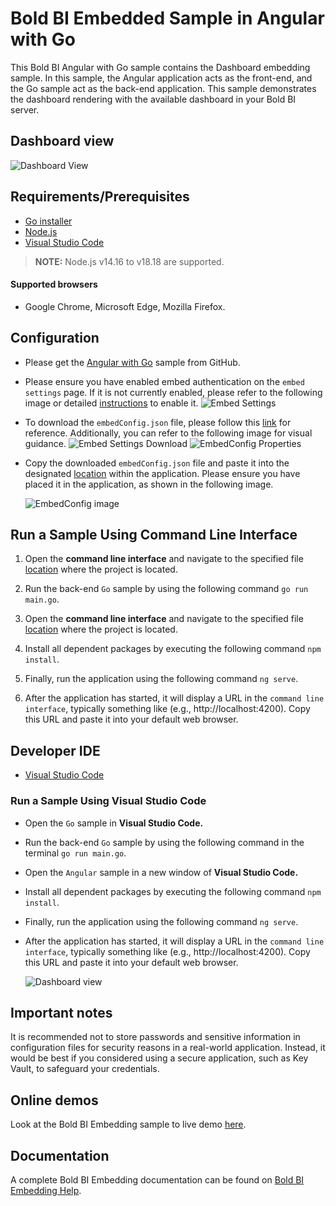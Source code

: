 # Bold BI Embedded Sample in Angular with Go

This Bold BI Angular with Go sample contains the Dashboard embedding sample. In this sample, the Angular application acts as the front-end, and the Go sample act as the back-end application. This sample demonstrates the dashboard rendering with the available dashboard in your Bold BI server.

## Dashboard view

![Dashboard View](https://github.com/boldbi/aspnet-core-sample/assets/91586758/966e2735-e9ee-469a-9781-4e4f23021b04)

 ## Requirements/Prerequisites
 
 * [Go installer](https://go.dev/dl/)
 * [Node.js](https://nodejs.org/en/)
 * [Visual Studio Code](https://code.visualstudio.com/download)
 
 > **NOTE:** Node.js v14.16 to v18.18 are supported.

 #### Supported browsers
  
  * Google Chrome, Microsoft Edge, Mozilla Firefox.

 ## Configuration

  * Please get the [Angular with Go](https://github.com/boldbi/angular-with-go-sample) sample from GitHub.

  * Please ensure you have enabled embed authentication on the `embed settings` page. If it is not currently enabled, please refer to the following image or detailed [instructions](https://help.boldbi.com/site-administration/embed-settings/#get-embed-secret-code) to enable it.
  ![Embed Settings](https://github.com/boldbi/aspnet-core-sample/assets/91586758/b3a81978-9eb4-42b2-92bb-d1e2735ab007)

  * To download the `embedConfig.json` file, please follow this [link](https://help.boldbi.com/site-administration/embed-settings/#get-embed-configuration-file) for reference. Additionally, you can refer to the following image for visual guidance.
    ![Embed Settings Download](https://github.com/boldbi/aspnet-core-sample/assets/91586758/d27d4cfc-6a3e-4c34-975e-f5f22dea6172)
    ![EmbedConfig Properties](https://github.com/boldbi/aspnet-core-sample/assets/91586758/d6ce925a-0d4c-45d2-817e-24d6d59e0d63)

  * Copy the downloaded `embedConfig.json` file and paste it into the designated [location](https://github.com/boldbi/angular-with-go-sample/tree/master/Go) within the application. Please ensure you have placed it in the application, as shown in the following image.
    
    ![EmbedConfig image](https://user-images.githubusercontent.com/129486688/252304030-bf994470-ed88-46e3-9b3e-2c941d42a2a6.png)

## Run a Sample Using Command Line Interface

  1. Open the **command line interface** and navigate to the specified file [location](https://github.com/boldbi/angular-with-go-sample/tree/master/Go) where the project is located.
   
  2. Run the back-end `Go` sample by using the following command `go run main.go`.
   
  3. Open the **command line interface** and navigate to the specified file [location](https://github.com/boldbi/angular-with-go-sample/tree/master/Angular-14) where the project is located.
   
  4. Install all dependent packages by executing the following command `npm install`.
   
  5. Finally, run the application using the following command `ng serve`.
   
  6. After the application has started, it will display a URL in the `command line interface`, typically something like (e.g., http://localhost:4200). Copy this URL and paste it into your default web browser.

 ## Developer IDE

  * [Visual Studio Code](https://code.visualstudio.com/download)

 ### Run a Sample Using Visual Studio Code

 * Open the `Go` sample in **Visual Studio Code.**

 * Run the back-end `Go` sample by using the following command in the terminal `go run main.go`.

 * Open the `Angular` sample in a new window of **Visual Studio Code.**

 * Install all dependent packages by executing the following command `npm install`.

 * Finally, run the application using the following command `ng serve`.

 * After the application has started, it will display a URL in the `command line interface`, typically something like (e.g., http://localhost:4200). Copy this URL and paste it into your default web browser.

   ![Dashboard view](https://github.com/boldbi/aspnet-core-sample/assets/91586758/966e2735-e9ee-469a-9781-4e4f23021b04)

## Important notes

It is recommended not to store passwords and sensitive information in configuration files for security reasons in a real-world application. Instead, it would be best if you considered using a secure application, such as Key Vault, to safeguard your credentials.

## Online demos

Look at the Bold BI Embedding sample to live demo [here](https://samples.boldbi.com/embed).


## Documentation

A complete Bold BI Embedding documentation can be found on [Bold BI Embedding Help](https://help.boldbi.com/embedded-bi/javascript-based/).
